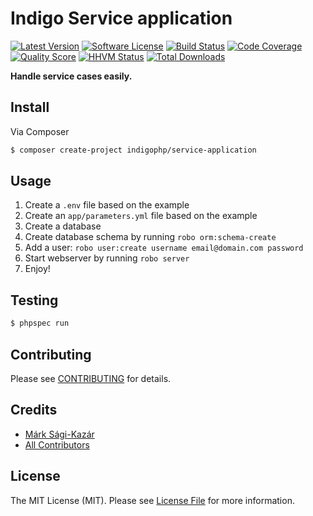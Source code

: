 # Indigo Service application

[![Latest Version](https://img.shields.io/github/release/indigophp/service-application.svg?style=flat-square)](https://github.com/indigophp/service-application/releases)
[![Software License](https://img.shields.io/badge/license-MIT-brightgreen.svg?style=flat-square)](LICENSE)
[![Build Status](https://img.shields.io/travis/indigophp/service-application.svg?style=flat-square)](https://travis-ci.org/indigophp/service-application)
[![Code Coverage](https://img.shields.io/scrutinizer/coverage/g/indigophp/service-application.svg?style=flat-square)](https://scrutinizer-ci.com/g/indigophp/service-application)
[![Quality Score](https://img.shields.io/scrutinizer/g/indigophp/service-application.svg?style=flat-square)](https://scrutinizer-ci.com/g/indigophp/service-application)
[![HHVM Status](https://img.shields.io/hhvm/indigophp/service-application.svg?style=flat-square)](http://hhvm.h4cc.de/package/indigophp/service-application)
[![Total Downloads](https://img.shields.io/packagist/dt/indigophp/service-application.svg?style=flat-square)](https://packagist.org/packages/indigophp/service-application)

**Handle service cases easily.**


## Install

Via Composer

``` bash
$ composer create-project indigophp/service-application
```


## Usage

1. Create a `.env` file based on the example
2. Create an `app/parameters.yml` file based on the example
3. Create a database
4. Create database schema by running `robo orm:schema-create`
5. Add a user: `robo user:create username email@domain.com password`
6. Start webserver by running `robo server`
7. Enjoy!


## Testing

``` bash
$ phpspec run
```


## Contributing

Please see [CONTRIBUTING](CONTRIBUTING.md) for details.


## Credits

- [Márk Sági-Kazár](https://github.com/sagikazarmark)
- [All Contributors](https://github.com/indigophp/service-application/contributors)


## License

The MIT License (MIT). Please see [License File](LICENSE) for more information.
